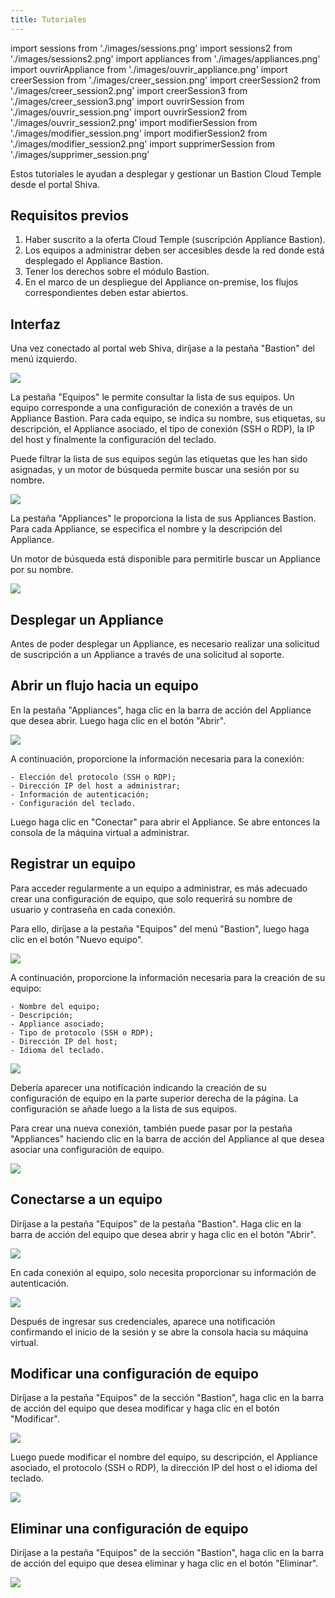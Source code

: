 ```yaml
---
title: Tutoriales
---
```

import sessions from './images/sessions.png'
import sessions2 from './images/sessions2.png'
import appliances from './images/appliances.png'
import ouvrirAppliance from './images/ouvrir_appliance.png'
import creerSession from './images/creer_session.png'
import creerSession2 from './images/creer_session2.png'
import creerSession3 from './images/creer_session3.png'
import ouvrirSession from './images/ouvrir_session.png'
import ouvrirSession2 from './images/ouvrir_session2.png'
import modifierSession from './images/modifier_session.png'
import modifierSession2 from './images/modifier_session2.png'
import supprimerSession from './images/supprimer_session.png'

Estos tutoriales le ayudan a desplegar y gestionar un Bastion Cloud Temple desde el portal Shiva.

## Requisitos previos

1. Haber suscrito a la oferta Cloud Temple (suscripción Appliance Bastion).
2. Los equipos a administrar deben ser accesibles desde la red donde está desplegado el Appliance Bastion.
3. Tener los derechos sobre el módulo Bastion.
4. En el marco de un despliegue del Appliance on-premise, los flujos correspondientes deben estar abiertos.

## Interfaz

Una vez conectado al portal web Shiva, diríjase a la pestaña "Bastion" del menú izquierdo.

<img src={sessions} />

La pestaña "Equipos" le permite consultar la lista de sus equipos. Un equipo corresponde a una configuración de conexión a través de un Appliance Bastion. Para cada equipo, se indica su nombre, sus etiquetas, su descripción, el Appliance asociado, el tipo de conexión (SSH o RDP), la IP del host y finalmente la configuración del teclado.

Puede filtrar la lista de sus equipos según las etiquetas que les han sido asignadas, y un motor de búsqueda permite buscar una sesión por su nombre.

<img src={sessions2} />

La pestaña "Appliances" le proporciona la lista de sus Appliances Bastion. Para cada Appliance, se especifica el nombre y la descripción del Appliance.

Un motor de búsqueda está disponible para permitirle buscar un Appliance por su nombre.

<img src={appliances} />

## Desplegar un Appliance

Antes de poder desplegar un Appliance, es necesario realizar una solicitud de suscripción a un Appliance a través de una solicitud al soporte.

## Abrir un flujo hacia un equipo

En la pestaña "Appliances", haga clic en la barra de acción del Appliance que desea abrir. Luego haga clic en el botón "Abrir".

<img src={ouvrirAppliance} />

A continuación, proporcione la información necesaria para la conexión:

    - Elección del protocolo (SSH o RDP);
    - Dirección IP del host a administrar;
    - Información de autenticación;
    - Configuración del teclado.

Luego haga clic en "Conectar" para abrir el Appliance. Se abre entonces la consola de la máquina virtual a administrar.

## Registrar un equipo

Para acceder regularmente a un equipo a administrar, es más adecuado crear una configuración de equipo, que solo requerirá su nombre de usuario y contraseña en cada conexión.

Para ello, diríjase a la pestaña "Equipos" del menú "Bastion", luego haga clic en el botón "Nuevo equipo".

<img src={creerSession} />

A continuación, proporcione la información necesaria para la creación de su equipo:

    - Nombre del equipo;
    - Descripción;
    - Appliance asociado;
    - Tipo de protocolo (SSH o RDP);
    - Dirección IP del host;
    - Idioma del teclado.

<img src={creerSession2} />

Debería aparecer una notificación indicando la creación de su configuración de equipo en la parte superior derecha de la página. La configuración se añade luego a la lista de sus equipos.

Para crear una nueva conexión, también puede pasar por la pestaña "Appliances" haciendo clic en la barra de acción del Appliance al que desea asociar una configuración de equipo.

<img src={creerSession3} />

## Conectarse a un equipo

Diríjase a la pestaña "Equipos" de la pestaña "Bastion". Haga clic en la barra de acción del equipo que desea abrir y haga clic en el botón "Abrir".

<img src={ouvrirSession} />

En cada conexión al equipo, solo necesita proporcionar su información de autenticación.

<img src={ouvrirSession2} />

Después de ingresar sus credenciales, aparece una notificación confirmando el inicio de la sesión y se abre la consola hacia su máquina virtual.

## Modificar una configuración de equipo

Diríjase a la pestaña "Equipos" de la sección "Bastion", haga clic en la barra de acción del equipo que desea modificar y haga clic en el botón "Modificar".

<img src={modifierSession} />

Luego puede modificar el nombre del equipo, su descripción, el Appliance asociado, el protocolo (SSH o RDP), la dirección IP del host o el idioma del teclado.

<img src={modifierSession2} />

## Eliminar una configuración de equipo

Diríjase a la pestaña "Equipos" de la sección "Bastion", haga clic en la barra de acción del equipo que desea eliminar y haga clic en el botón "Eliminar".

<img src={supprimerSession} />
